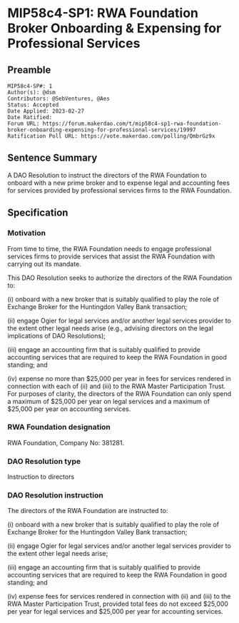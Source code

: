 # MIP58c4-SP1: RWA Foundation Broker Onboarding & Expensing for Professional Services

## Preamble

```
MIP58c4-SP#: 1
Author(s): @dsm
Contributors: @SebVentures, @Aes
Status: Accepted
Date Applied: 2023-02-27
Date Ratified:
Forum URL: https://forum.makerdao.com/t/mip58c4-sp1-rwa-foundation-broker-onboarding-expensing-for-professional-services/19997
Ratification Poll URL: https://vote.makerdao.com/polling/QmbrGz9x
```

## Sentence Summary

A DAO Resolution to instruct the directors of the RWA Foundation to onboard with a new prime broker and to expense legal and accounting fees for services provided by professional services firms to the RWA Foundation.

## Specification

### Motivation

From time to time, the RWA Foundation needs to engage professional services firms to provide services that assist the RWA Foundation with carrying out its mandate.

This DAO Resolution seeks to authorize the directors of the RWA Foundation to:

(i) onboard with a new broker that is suitably qualified to play the role of Exchange Broker for the Huntingdon Valley Bank transaction;

(ii) engage Ogier for legal services and/or another legal services provider to the extent other legal needs arise (e.g., advising directors on the legal implications of DAO Resolutions);

(iii) engage an accounting firm that is suitably qualified to provide accounting services that are required to keep the RWA Foundation in good standing; and

(iv) expense no more than $25,000 per year in fees for services rendered in connection with each of (ii) and (iii) to the RWA Master Participation Trust. For purposes of clarity, the directors of the RWA Foundation can only spend a maximum of $25,000 per year on legal services and a maximum of $25,000 per year on accounting services.

### RWA Foundation designation

RWA Foundation, Company No: 381281.

### DAO Resolution type

Instruction to directors

### DAO Resolution instruction

The directors of the RWA Foundation are instructed to:

(i) onboard with a new broker that is suitably qualified to play the role of Exchange Broker for the Huntingdon Valley Bank transaction;

(ii) engage Ogier for legal services and/or another legal services provider to the extent other legal needs arise;

(iii) engage an accounting firm that is suitably qualified to provide accounting services that are required to keep the RWA Foundation in good standing; and

(iv) expense fees for services rendered in connection with (ii) and (iii) to the RWA Master Participation Trust, provided total fees do not exceed $25,000 per year for legal services and $25,000 per year for accounting services.
